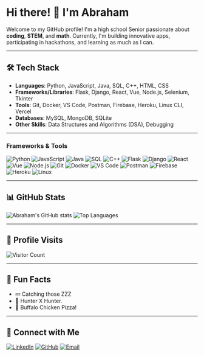 # Hi there! 👋 I'm Abraham 

Welcome to my GitHub profile! I'm a high school Senior passionate about **coding**, **STEM**, and **math**. Currently, I'm building innovative apps, participating in hackathons, and learning as much as I can.

---

## 🛠️ Tech Stack  
- **Languages**: Python, JavaScript, Java, SQL, C++, HTML, CSS  
- **Frameworks/Libraries**: Flask, Django, React, Vue, Node.js, Selenium, Tkinter 
- **Tools**: Git, Docker, VS Code, Postman, Firebase, Heroku, Linux CLI, Vercel  
- **Databases**: MySQL, MongoDB, SQLite  
- **Other Skills**: Data Structures and Algorithms (DSA), Debugging

---

### Frameworks & Tools

![Python](https://img.shields.io/badge/-Python-3776AB?style=for-the-badge&logo=python&logoColor=white)
![JavaScript](https://img.shields.io/badge/-JavaScript-F7DF1E?style=for-the-badge&logo=javascript&logoColor=black)
![Java](https://img.shields.io/badge/-Java-007396?style=for-the-badge&logo=java&logoColor=white)
![SQL](https://img.shields.io/badge/-SQL-4479A1?style=for-the-badge&logo=postgresql&logoColor=white)
![C++](https://img.shields.io/badge/-C++-00599C?style=for-the-badge&logo=cplusplus&logoColor=white)
![Flask](https://img.shields.io/badge/-Flask-000000?style=for-the-badge&logo=flask&logoColor=white)
![Django](https://img.shields.io/badge/-Django-092E20?style=for-the-badge&logo=django&logoColor=white)
![React](https://img.shields.io/badge/-React-61DAFB?style=for-the-badge&logo=react&logoColor=black)
![Vue](https://img.shields.io/badge/-Vue.js-4FC08D?style=for-the-badge&logo=vue.js&logoColor=white)
![Node.js](https://img.shields.io/badge/-Node.js-339933?style=for-the-badge&logo=node.js&logoColor=white)
![Git](https://img.shields.io/badge/-Git-F05032?style=for-the-badge&logo=git&logoColor=white)
![Docker](https://img.shields.io/badge/-Docker-2496ED?style=for-the-badge&logo=docker&logoColor=white)
![VS Code](https://img.shields.io/badge/-VS_Code-007ACC?style=for-the-badge&logo=visual-studio-code&logoColor=white)
![Postman](https://img.shields.io/badge/-Postman-FF6C37?style=for-the-badge&logo=postman&logoColor=white)
![Firebase](https://img.shields.io/badge/-Firebase-FFCA28?style=for-the-badge&logo=firebase&logoColor=black)
![Heroku](https://img.shields.io/badge/-Heroku-430098?style=for-the-badge&logo=heroku&logoColor=white)
![Linux](https://img.shields.io/badge/-Linux-FCC624?style=for-the-badge&logo=linux&logoColor=black)

---

## 📊 GitHub Stats
![Abraham's GitHub stats](https://github-readme-stats.vercel.app/api?username=AbyTed&show_icons=true&theme=radical)
![Top Languages](https://github-readme-stats.vercel.app/api/top-langs/?username=AbyTed&layout=compact&theme=radical)

---

## 🎨 Profile Visits

![Visitor Count](https://profile-counter.glitch.me/AbyTed/count.svg)

---
## 🌟 Fun Facts
- 💤 Catching those ZZZ
- 🌌 Hunter X Hunter.
- 🍕 Buffalo Chicken Pizza!

---

## 🤝 Connect with Me
[![LinkedIn](https://img.shields.io/badge/LinkedIn-0077B5?style=flat&logo=linkedin&logoColor=white)](https://www.linkedin.com/in/abraham-t-604b712b5/)
[![GitHub](https://img.shields.io/badge/GitHub-100000?style=flat&logo=github&logoColor=white)](https://github.com/AbyTed)
[![Email](https://img.shields.io/badge/Email-D14836?style=flat&logo=gmail&logoColor=white)](mailto:abrahamg.tadesse@gmail.com)
